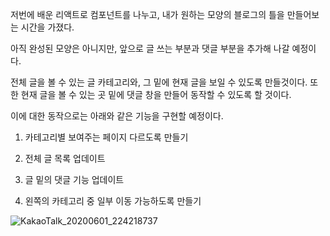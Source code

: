 저번에 배운 리액트로 컴포넌트를 나누고, 내가 원하는 모양의 블로그의 틀을 만들어보는 시간을 가졌다.

아직 완성된 모양은 아니지만, 앞으로 글 쓰는 부분과 댓글 부분을 추가해 나갈 예정이다.

 

전체 글을 볼 수 있는 글 카테고리와, 그 밑에 현재 글을 보일 수 있도록 만들것이다. 또한 현재 글을 볼 수 있는 곳 밑에 댓글 창을 만들어 동작할 수 있도록 할 것이다.

 


 

이에 대한 동작으로는 아래와 같은 기능을 구현할 예정이다.

1. 카테고리별 보여주는 페이지 다르도록 만들기

2. 전체 글 목록 업데이트

3. 글 밑의 댓글 기능 업데이트

4. 왼쪽의 카테고리 중 일부 이동 가능하도록 만들기

![KakaoTalk_20200601_224218737](https://user-images.githubusercontent.com/44183221/83414939-4252f900-a459-11ea-926a-fe62e0dcfafa.png)
